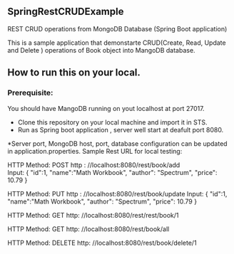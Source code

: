 ## SpringRestCRUDExample
REST CRUD operations from MongoDB Database (Spring Boot application)

This is a sample application  that demonstarte CRUD(Create, Read, Update and Delete ) operations of Book object into MangoDB database.
## How to run this on your local.
### Prerequisite: 
  You should have MangoDB running on yout localhost at port 27017. 
* Clone this repository on your local machine and import it in STS.
* Run as Spring boot application , server well start at deafult port 8080.

*Server port, MongoDB host, port, database configuration can be updated in application.properties.
Sample Rest URL for local testing:

HTTP Method: POST http : //localhost:8080/rest/book/add   
Input:
{
	"id":1,
	"name":"Math Workbook",
	"author": "Spectrum",
	"price": 10.79
}

HTTP Method: PUT http : //localhost:8080/rest/book/update
Input: {
	"id":1,
	"name":"Math Workbook",
	"author": "Spectrum",
	"price": 10.79
}

HTTP Method: GET http: //localhost:8080/rest/rest/book/1

HTTP Method: GET http: //localhost:8080/rest/book/all

HTTP Method: DELETE http: //localhost:8080/rest/book/delete/1
